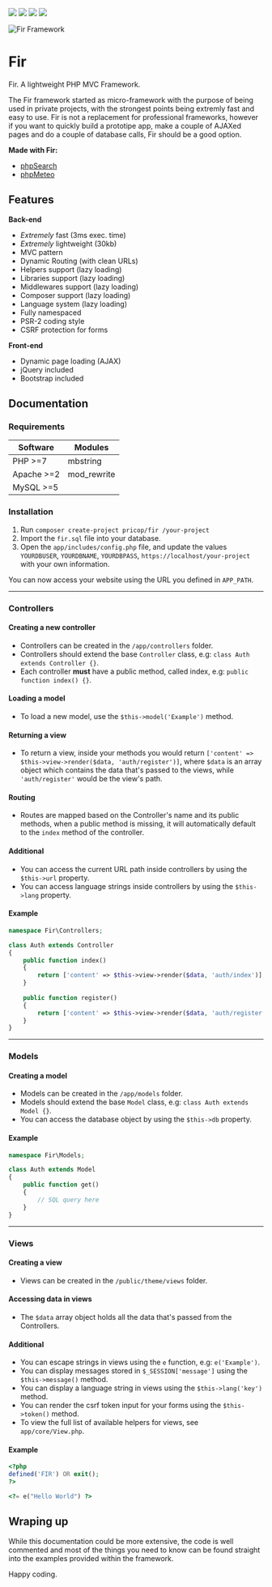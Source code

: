 ![](https://img.shields.io/github/release/pricop/fir.svg) ![](https://img.shields.io/github/license/pricop/fir.svg?color=a25cc1) ![](https://scrutinizer-ci.com/g/pricop/fir/badges/quality-score.png?b=master) ![](https://scrutinizer-ci.com/g/pricop/fir/badges/build.png?b=master)

![Fir Framework](https://i.imgur.com/oqjl0k0.png)
# Fir
Fir. A lightweight PHP MVC Framework.

The Fir framework started as micro-framework with the purpose of being used in private projects, with the strongest points being extremly fast and easy to use. Fir is not a replacement for professional frameworks, however if you want to quickly build a prototipe app, make a couple of AJAXed pages and do a couple of database calls, Fir should be a good option.

**Made with Fir:**

- [phpSearch](https://phpsearch.com)
- [phpMeteo](https://phpmeteo.com)

## Features

**Back-end**
- *Extremely* fast (3ms exec. time)
- *Extremely* lightweight (30kb)
- MVC pattern
- Dynamic Routing (with clean URLs)
- Helpers support (lazy loading)
- Libraries support (lazy loading)
- Middlewares support (lazy loading)
- Composer support (lazy loading)
- Language system (lazy loading)
- Fully namespaced
- PSR-2 coding style
- CSRF protection for forms

**Front-end**
- Dynamic page loading (AJAX)
- jQuery included
- Bootstrap included

## Documentation

### Requirements
| Software      | Modules      |
| ------------- | -------------|
| PHP >=7       | mbstring     |
| Apache >=2    | mod_rewrite  |
| MySQL >=5     |              |

### Installation
1. Run `composer create-project pricop/fir /your-project`
2. Import the `fir.sql` file into your database.
3. Open the `app/includes/config.php` file, and update the values `YOURDBUSER`, `YOURDBNAME`, `YOURDBPASS`, `https://localhost/your-project` with your own information.

You can now access your website using the URL you defined in `APP_PATH`.

---

### Controllers
#### Creating a new controller
- Controllers can be created in the `/app/controllers` folder.
- Controllers should extend the base `Controller` class, e.g: `class Auth extends Controller {}`.
- Each controller **must** have a public method, called index, e.g: `public function index() {}`.

#### Loading a model
- To load a new model, use the `$this->model('Example')` method.

#### Returning a view
- To return a view, inside your methods you would return `['content' => $this->view->render($data, 'auth/register')]`, where `$data` is an array object which contains the data that's passed to the views, while `'auth/register'` would be the view's path. 

#### Routing
- Routes are mapped based on the Controller's name and its public methods, when a public method is missing, it will automatically default to the `index` method of the controller.

#### Additional
- You can access the current URL path inside controllers by using the `$this->url` property.
- You can access language strings inside controllers by using the `$this->lang` property.

#### Example
```php
namespace Fir\Controllers;

class Auth extends Controller
{
    public function index()
    {
        return ['content' => $this->view->render($data, 'auth/index')];
    }
    
    public function register()
    {
        return ['content' => $this->view->render($data, 'auth/register')];
    }
}
```

---

### Models
#### Creating a model
- Models can be created in the `/app/models` folder.
- Models should extend the base `Model` class, e.g: `class Auth extends Model {}`.
- You can access the database object by using the `$this->db` property.

#### Example
```php
namespace Fir\Models;

class Auth extends Model
{
    public function get()
    {
        // SQL query here
    }
}
```
---

### Views
#### Creating a view
- Views can be created in the `/public/theme/views` folder.

#### Accessing data in views
- The `$data` array object holds all the data that's passed from the Controllers.

#### Additional
- You can escape strings in views using the `e` function, e.g: `e('Example')`.
- You can display messages stored in `$_SESSION['message']` using the `$this->message()` method.
- You can display a language string in views using the `$this->lang('key')` method.
- You can render the csrf token input for your forms using the `$this->token()` method.
- To view the full list of available helpers for views, see `app/core/View.php`.

#### Example
```php
<?php
defined('FIR') OR exit();
?>

<?= e("Hello World") ?>
```

## Wraping up
While this documentation could be more extensive, the code is well commented and most of the things you need to know can be found straight into the examples provided within the framework.

Happy coding.
